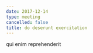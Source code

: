 ```yaml
---
date: 2017-12-14
type: meeting
cancelled: false
title: do deserunt exercitation
---
```

qui enim reprehenderit